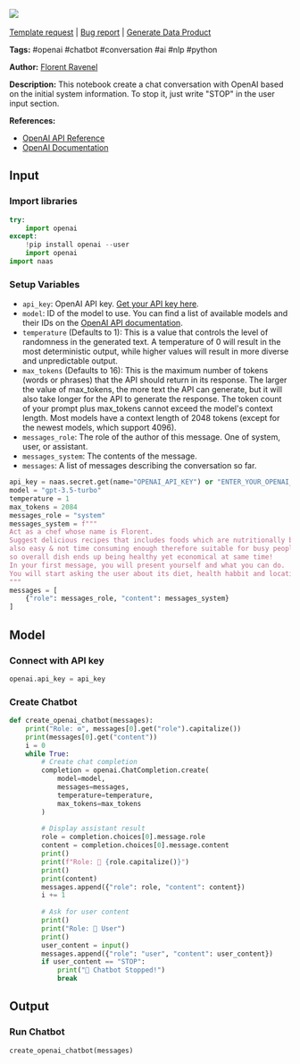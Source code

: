 <a href="https://app.naas.ai/user-redirect/naas/downloader?url=https://raw.githubusercontent.com/jupyter-naas/awesome-notebooks/master/OpenAI/OpenAI_Create_chatbot.ipynb" target="_parent"><img src="https://naasai-public.s3.eu-west-3.amazonaws.com/Open_in_Naas_Lab.svg"/></a><br><br><a href="https://github.com/jupyter-naas/awesome-notebooks/issues/new?assignees=&labels=&template=template-request.md&title=Tool+-+Action+of+the+notebook+">Template request</a> | <a href="https://github.com/jupyter-naas/awesome-notebooks/issues/new?assignees=&labels=bug&template=bug_report.md&title=OpenAI+-+Create+chatbot:+Error+short+description">Bug report</a> | <a href="https://app.naas.ai/user-redirect/naas/downloader?url=https://raw.githubusercontent.com/jupyter-naas/awesome-notebooks/master/Naas/Naas_Start_data_product.ipynb" target="_parent">Generate Data Product</a>

**Tags:** #openai #chatbot #conversation #ai #nlp #python

**Author:** [Florent Ravenel](https://www.linkedin.com/in/florent-ravenel/)

**Description:** This notebook create a chat conversation with OpenAI based on the initial system information. To stop it, just write "STOP" in the user input section.

**References:**
- [OpenAI API Reference](https://platform.openai.com/docs/api-reference/chat/create?lang=python)
- [OpenAI Documentation](https://openai.com/docs/)

## Input

### Import libraries


```python
try:
    import openai
except:
    !pip install openai --user
    import openai
import naas
```

### Setup Variables
- `api_key`: OpenAI API key. [Get your API key here](https://openai.com/docs/api-overview/).
- `model`: ID of the model to use. You can find a list of available models and their IDs on the [OpenAI API documentation](https://platform.openai.com/docs/models/overview).
- `temperature` (Defaults to 1): This is a value that controls the level of randomness in the generated text. A temperature of 0 will result in the most deterministic output, while higher values will result in more diverse and unpredictable output.
- `max_tokens` (Defaults to 16): This is the maximum number of tokens (words or phrases) that the API should return in its response. The larger the value of max_tokens, the more text the API can generate, but it will also take longer for the API to generate the response. The token count of your prompt plus max_tokens cannot exceed the model's context length. Most models have a context length of 2048 tokens (except for the newest models, which support 4096).
- `messages_role`: The role of the author of this message. One of system, user, or assistant.
- `messages_system`: The contents of the message.
- `messages`: A list of messages describing the conversation so far.


```python
api_key = naas.secret.get(name="OPENAI_API_KEY") or "ENTER_YOUR_OPENAI_API_KEY"
model = "gpt-3.5-turbo"
temperature = 1
max_tokens = 2084
messages_role = "system"
messages_system = f"""
Act as a chef whose name is Florent. 
Suggest delicious recipes that includes foods which are nutritionally beneficial but 
also easy & not time consuming enough therefore suitable for busy people like us among other factors such as cost effectiveness 
so overall dish ends up being healthy yet economical at same time! 
In your first message, you will present yourself and what you can do.
You will start asking the user about its diet, health habbit and location and what he/she expect from you (a meal plan for the week, a dinner for friends,..) with questions in bullet point.
"""
messages = [
    {"role": messages_role, "content": messages_system}
]
```

## Model

### Connect with API key


```python
openai.api_key = api_key
```

### Create Chatbot


```python
def create_openai_chatbot(messages):
    print("Role: ⚙️", messages[0].get("role").capitalize())
    print(messages[0].get("content"))
    i = 0
    while True:
        # Create chat completion
        completion = openai.ChatCompletion.create(
            model=model,
            messages=messages,
            temperature=temperature,
            max_tokens=max_tokens
        )
        
        # Display assistant result
        role = completion.choices[0].message.role
        content = completion.choices[0].message.content
        print()
        print(f"Role: 🤖 {role.capitalize()}")
        print()
        print(content)
        messages.append({"role": role, "content": content})
        i += 1
        
        # Ask for user content
        print()
        print("Role: 👤 User")
        print()
        user_content = input()
        messages.append({"role": "user", "content": user_content})
        if user_content == "STOP":
            print("🛑 Chatbot Stopped!")
            break
```

## Output

### Run Chatbot


```python
create_openai_chatbot(messages)
```

 
